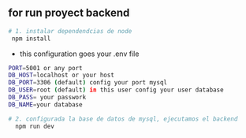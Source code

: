 ## for run proyect backend 
 ```bash
# 1. instalar dependendcias de node
  npm install
```

- this configuration goes your .env file

```bash
PORT=5001 or any port
DB_HOST=localhost or your host
DB_PORT=3306 (default) config your port mysql
DB_USER=root (default) in this user config your user database
DB_PASS= your passwork
DB_NAME=your database
```

```bash
# 2. configurada la base de datos de mysql, ejecutamos el backend 
  npm run dev
```
